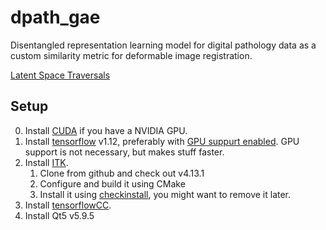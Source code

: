 # dpath_gae
Disentangled representation learning model for digital pathology data as a custom similarity metric for deformable image registration.

[Latent Space Traversals](data/images/latent_traversals_-5_to_5.png)

## Setup
0.  Install [CUDA](https://developer.nvidia.com/cuda-zone) if you have a NVIDIA GPU.
1.  Install [tensorflow](https://www.tensorflow.org/install/pip) v1.12, preferably with [GPU suppurt enabled](https://www.tensorflow.org/install/gpu). GPU support is not necessary, but makes stuff faster.
2.  Install [ITK](https://github.com/InsightSoftwareConsortium/ITK).
    1.  Clone from github and check out v4.13.1
    1.  Configure and build it using CMake
    2.  Install it using [checkinstall](https://debian-administration.org/article/147/Installing_packages_from_source_code_with_checkinstall), you might want to remove it later.
3.  Install [tensorflowCC](https://github.com/FloopCZ/tensorflow_cc).
4.  Install Qt5 v5.9.5
